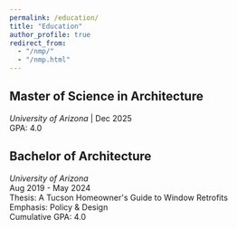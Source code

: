```yaml
---
permalink: /education/
title: "Education"
author_profile: true
redirect_from: 
  - "/nmp/"
  - "/nmp.html"
---
```


Master of Science in Architecture
---
*University of Arizona* | Dec 2025
<br/>
GPA: 4.0

Bachelor of Architecture
---
*University of Arizona*
<br/>
Aug 2019 - May 2024
<br/>
Thesis: A Tucson Homeowner's Guide to Window Retrofits
<br/>
Emphasis: Policy & Design
<br/>
Cumulative GPA: 4.0
